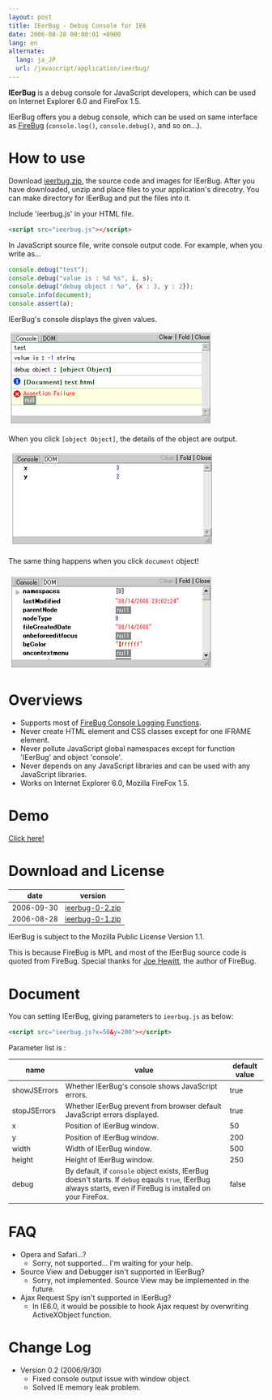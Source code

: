 ```yaml
---
layout: post
title: IEerBug - Debug Console for IE6
date: 2006-08-28 00:00:01 +0900
lang: en
alternate:
  lang: ja_JP
  url: /javascript/application/ieerbug/
---
```

**IEerBug** is a debug console for JavaScript developers, which can be used on Internet Explorer 6.0 and FireFox 1.5.

IEerBug offers you a debug console, which can be used on same interface as [FireBug](https://addons.mozilla.org/firefox/1843/) (`console.log()`, `console.debug()`, and so on...).


How to use
==========

Download <a href="ieerbug-0-2.zip">ieerbug.zip</a>, the source code and images for IEerBug. After you have downloaded, unzip and place files to your application's direcotry. You can make directory for IEerBug and put the files into it.

Include 'ieerbug.js' in your HTML file.

```html
<script src="ieerbug.js"></script>
```

In JavaScript source file, write console output code. For example, when you write as...

```javascript
console.debug("test");
console.debug("value is : %d %s", i, s);
console.debug("debug object : %o", {x : 3, y : 2});
console.info(document);
console.assert(a);
```
IEerBug's console displays the given values.

<img src="screen1.gif" width="403" height="188">

When you click `[object Object]`, the details of the object are output.

<img src="screen2.gif" width="409" height="193">

The same thing happens when you click `document` object!

<img src="screen3.gif" width="409" height="193">

Overviews
=========

* Supports most of <a href="http://joehewitt.com/software/firebug/docs.php">FireBug Console Logging Functions</a>.
* Never create HTML element and CSS classes except for one IFRAME element.
* Never pollute JavaScript global namespaces except for function 'IEerBug' and object 'console'.
* Never depends on any JavaScript libraries and can be used with any JavaScript libraries.
* Works on Internet Explorer 6.0, Mozilla FireFox 1.5.

Demo
====

<a href="demo/">Click here!</a>


Download and License
====================

date      |version
----------|---------------------------------------------
2006-09-30|<a href="ieerbug-0-2.zip">ieerbug-0-2.zip</a>
2006-08-28|<a href="ieerbug-0-1.zip">ieerbug-0-1.zip</a>

IEerBug is subject to the Mozilla Public License Version 1.1.

This is because FireBug is MPL and most of the IEerBug source code is quoted from FireBug. Special thanks for <a href="http://www.joehewitt.com/">Joe Hewitt</a>, the author of FireBug.


Document
========

You can setting IEerBug, giving parameters to `ieerbug.js` as below:

```html
<script src="ieerbug.js?x=50&y=200"></script>
```

Parameter list is :

name|value|default value
----|-----|-------------
showJSErrors|Whether IEerBug's console shows JavaScript errors.|true
stopJSErrors|Whether IEerBug prevent from browser default JavaScript errors displayed.|true
x|Position of IEerBug window.|50
y|Position of IEerBug window.|200
width|Width of IEerBug window.|500
height|Height of IEerBug window.|250
debug|By default, if `console` object exists, IEerBug doesn't starts. If `debug` eqauls `true`, IEerBug always starts, even if FireBug is installed on your FireFox.|false


FAQ
===

* Opera and Safari...?
    * Sorry, not supported... I'm waiting for your help.
* Source View and Debugger isn't supported in IEerBug?
    * Sorry, not implemented. Source View may be implemented in the future.
* Ajax Request Spy isn't supported in IEerBug?
    * In IE6.0, it would be possible to hook Ajax request by overwriting ActiveXObject function.


Change Log
==========

* Version 0.2 (2006/9/30)
  * Fixed console output issue with window object.
  * Solved IE memory leak problem.
